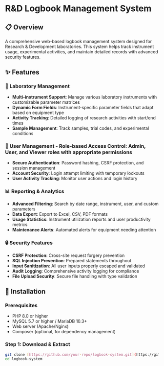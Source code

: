 # R&D Logbook Management System

## 📋 Overview

A comprehensive web-based logbook management system designed for Research & Development laboratories. This system helps track instrument usage, experimental activities, and maintain detailed records with advanced security features.

## ✨ Features

### 🔬 **Laboratory Management**
- **Multi-instrument Support**: Manage various laboratory instruments with customizable parameter matrices
- **Dynamic Form Fields**: Instrument-specific parameter fields that adapt based on equipment type
- **Activity Tracking**: Detailed logging of research activities with start/end times
- **Sample Management**: Track samples, trial codes, and experimental conditions

### 👥 **User Management** - **Role-based Access Control**: Admin, User, and Viewer roles with appropriate permissions
- **Secure Authentication**: Password hashing, CSRF protection, and session management
- **Account Security**: Login attempt limiting with temporary lockouts
- **User Activity Tracking**: Monitor user actions and login history

### 📊 **Reporting & Analytics**
- **Advanced Filtering**: Search by date range, instrument, user, and custom parameters  
- **Data Export**: Export to Excel, CSV, PDF formats
- **Usage Statistics**: Instrument utilization reports and user productivity metrics
- **Maintenance Alerts**: Automated alerts for equipment needing attention

### 🔒 **Security Features**
- **CSRF Protection**: Cross-site request forgery prevention
- **SQL Injection Prevention**: Prepared statements throughout
- **Input Sanitization**: All user inputs properly escaped and validated
- **Audit Logging**: Comprehensive activity logging for compliance
- **File Upload Security**: Secure file handling with type validation

## 🚀 Installation

### **Prerequisites**
- PHP 8.0 or higher
- MySQL 5.7 or higher / MariaDB 10.3+
- Web server (Apache/Nginx)
- Composer (optional, for dependency management)

### **Step 1: Download & Extract**
```bash
git clone [https://github.com/your-repo/logbook-system.git](https://github.com/your-repo/logbook-system.git)
cd logbook-system